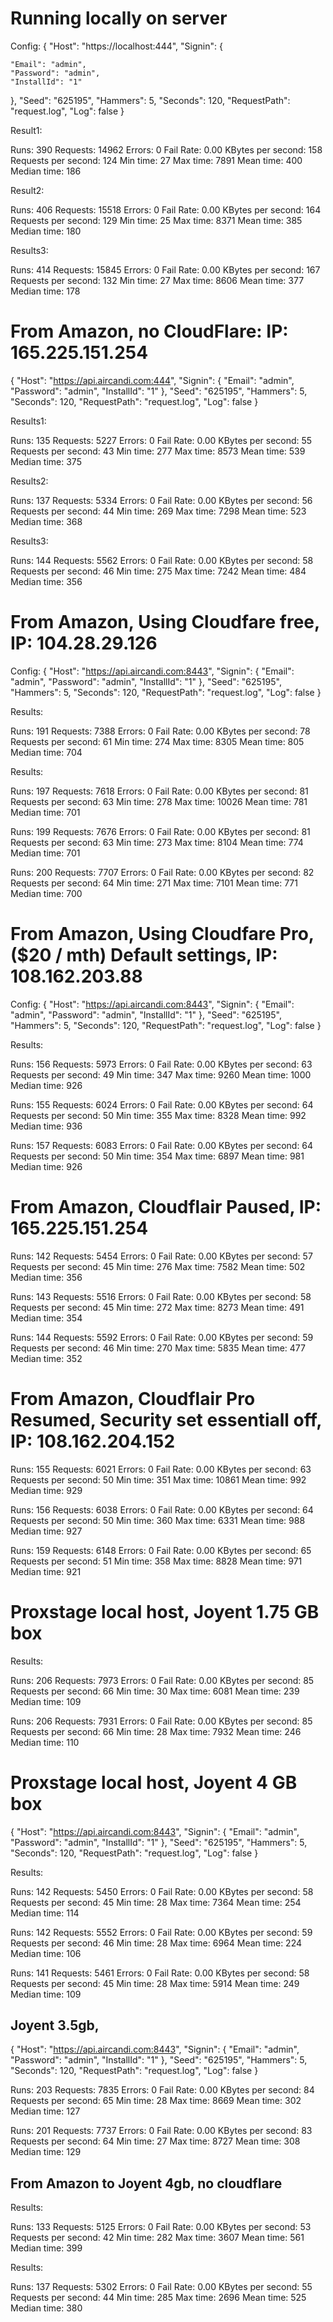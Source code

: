 
Running locally on server
=============================

Config:
{
  "Host": "https://localhost:444",
  "Signin": {

    "Email": "admin",
    "Password": "admin",
    "InstallId": "1"
  },
  "Seed": "625195",
  "Hammers": 5,
  "Seconds": 120,
  "RequestPath": "request.log",
  "Log": false
}

Result1:

Runs: 390
Requests: 14962
Errors: 0
Fail Rate: 0.00
KBytes per second: 158
Requests per second: 124
Min time: 27
Max time: 7891
Mean time: 400
Median time: 186

Result2: 

Runs: 406
Requests: 15518
Errors: 0
Fail Rate: 0.00
KBytes per second: 164
Requests per second: 129
Min time: 25
Max time: 8371
Mean time: 385
Median time: 180

Results3: 

Runs: 414
Requests: 15845
Errors: 0
Fail Rate: 0.00
KBytes per second: 167
Requests per second: 132
Min time: 27
Max time: 8606
Mean time: 377
Median time: 178


From Amazon, no CloudFlare:  IP: 165.225.151.254
=================================================


{
  "Host": "https://api.aircandi.com:444",
  "Signin": {
    "Email": "admin",
    "Password": "admin",
    "InstallId": "1"
  },
  "Seed": "625195",
  "Hammers": 5,
  "Seconds": 120,
  "RequestPath": "request.log",
  "Log": false
}

Results1:

Runs: 135
Requests: 5227
Errors: 0
Fail Rate: 0.00
KBytes per second: 55
Requests per second: 43
Min time: 277
Max time: 8573
Mean time: 539
Median time: 375

Results2: 

Runs: 137
Requests: 5334
Errors: 0
Fail Rate: 0.00
KBytes per second: 56
Requests per second: 44
Min time: 269
Max time: 7298
Mean time: 523
Median time: 368


Results3: 

Runs: 144
Requests: 5562
Errors: 0
Fail Rate: 0.00
KBytes per second: 58
Requests per second: 46
Min time: 275
Max time: 7242
Mean time: 484
Median time: 356


From Amazon, Using Cloudfare free, IP:  104.28.29.126
===================================================

Config:
{
  "Host": "https://api.aircandi.com:8443",
  "Signin": {
    "Email": "admin",
    "Password": "admin",
    "InstallId": "1"
  },
  "Seed": "625195",
  "Hammers": 5,
  "Seconds": 120,
  "RequestPath": "request.log",
  "Log": false
}

Results:

Runs: 191
Requests: 7388
Errors: 0
Fail Rate: 0.00
KBytes per second: 78
Requests per second: 61
Min time: 274
Max time: 8305
Mean time: 805
Median time: 704

Results:

Runs: 197
Requests: 7618
Errors: 0
Fail Rate: 0.00
KBytes per second: 81
Requests per second: 63
Min time: 278
Max time: 10026
Mean time: 781
Median time: 701


Runs: 199
Requests: 7676
Errors: 0
Fail Rate: 0.00
KBytes per second: 81
Requests per second: 63
Min time: 273
Max time: 8104
Mean time: 774
Median time: 701

Runs: 200
Requests: 7707
Errors: 0
Fail Rate: 0.00
KBytes per second: 82
Requests per second: 64
Min time: 271
Max time: 7101
Mean time: 771
Median time: 700



From Amazon, Using Cloudfare Pro, ($20 / mth) Default settings, IP:  108.162.203.88
===================================================================================

Config:
{
  "Host": "https://api.aircandi.com:8443",
  "Signin": {
    "Email": "admin",
    "Password": "admin",
    "InstallId": "1"
  },
  "Seed": "625195",
  "Hammers": 5,
  "Seconds": 120,
  "RequestPath": "request.log",
  "Log": false
}

Results: 

Runs: 156
Requests: 5973
Errors: 0
Fail Rate: 0.00
KBytes per second: 63
Requests per second: 49
Min time: 347
Max time: 9260
Mean time: 1000
Median time: 926

Runs: 155
Requests: 6024
Errors: 0
Fail Rate: 0.00
KBytes per second: 64
Requests per second: 50
Min time: 355
Max time: 8328
Mean time: 992
Median time: 936

Runs: 157
Requests: 6083
Errors: 0
Fail Rate: 0.00
KBytes per second: 64
Requests per second: 50
Min time: 354
Max time: 6897
Mean time: 981
Median time: 926


From Amazon, Cloudflair Paused, IP:  165.225.151.254
=================================================

Runs: 142
Requests: 5454
Errors: 0
Fail Rate: 0.00
KBytes per second: 57
Requests per second: 45
Min time: 276
Max time: 7582
Mean time: 502
Median time: 356

Runs: 143
Requests: 5516
Errors: 0
Fail Rate: 0.00
KBytes per second: 58
Requests per second: 45
Min time: 272
Max time: 8273
Mean time: 491
Median time: 354

Runs: 144
Requests: 5592
Errors: 0
Fail Rate: 0.00
KBytes per second: 59
Requests per second: 46
Min time: 270
Max time: 5835
Mean time: 477
Median time: 352


From Amazon, Cloudflair Pro Resumed, Security set essentiall off, IP:  108.162.204.152
==========================
Runs: 155
Requests: 6021
Errors: 0
Fail Rate: 0.00
KBytes per second: 63
Requests per second: 50
Min time: 351
Max time: 10861
Mean time: 992
Median time: 929

Runs: 156
Requests: 6038
Errors: 0
Fail Rate: 0.00
KBytes per second: 64
Requests per second: 50
Min time: 360
Max time: 6331
Mean time: 988
Median time: 927

Runs: 159
Requests: 6148
Errors: 0
Fail Rate: 0.00
KBytes per second: 65
Requests per second: 51
Min time: 358
Max time: 8828
Mean time: 971
Median time: 921


Proxstage local host, Joyent 1.75 GB box
========================================
Results: 

Runs: 206
Requests: 7973
Errors: 0
Fail Rate: 0.00
KBytes per second: 85
Requests per second: 66
Min time: 30
Max time: 6081
Mean time: 239
Median time: 109

Runs: 206
Requests: 7931
Errors: 0
Fail Rate: 0.00
KBytes per second: 85
Requests per second: 66
Min time: 28
Max time: 7932
Mean time: 246
Median time: 110

Proxstage local host, Joyent 4 GB box
========================================
{
  "Host": "https://api.aircandi.com:8443",
  "Signin": {
    "Email": "admin",
    "Password": "admin",
    "InstallId": "1"
  },
  "Seed": "625195",
  "Hammers": 5,
  "Seconds": 120,
  "RequestPath": "request.log",
  "Log": false
}

Results: 

Runs: 142
Requests: 5450
Errors: 0
Fail Rate: 0.00
KBytes per second: 58
Requests per second: 45
Min time: 28
Max time: 7364
Mean time: 254
Median time: 114

Runs: 142
Requests: 5552
Errors: 0
Fail Rate: 0.00
KBytes per second: 59
Requests per second: 46
Min time: 28
Max time: 6964
Mean time: 224
Median time: 106

Runs: 141
Requests: 5461
Errors: 0
Fail Rate: 0.00
KBytes per second: 58
Requests per second: 45
Min time: 28
Max time: 5914
Mean time: 249
Median time: 109


Joyent 3.5gb,
-----------------------------------------

{
  "Host": "https://api.aircandi.com:8443",
  "Signin": {
    "Email": "admin",
    "Password": "admin",
    "InstallId": "1"
  },
  "Seed": "625195",
  "Hammers": 5,
  "Seconds": 120,
  "RequestPath": "request.log",
  "Log": false
}

Runs: 203
Requests: 7835
Errors: 0
Fail Rate: 0.00
KBytes per second: 84
Requests per second: 65
Min time: 28
Max time: 8669
Mean time: 302
Median time: 127

Runs: 201
Requests: 7737
Errors: 0
Fail Rate: 0.00
KBytes per second: 83
Requests per second: 64
Min time: 27
Max time: 8727
Mean time: 308
Median time: 129


From Amazon to Joyent 4gb, no cloudflare
-----------------------------------------

Results: 

Runs: 133
Requests: 5125
Errors: 0
Fail Rate: 0.00
KBytes per second: 53
Requests per second: 42
Min time: 282
Max time: 3607
Mean time: 561
Median time: 399

Results: 

Runs: 137
Requests: 5302
Errors: 0
Fail Rate: 0.00
KBytes per second: 55
Requests per second: 44
Min time: 285
Max time: 2696
Mean time: 525
Median time: 380



